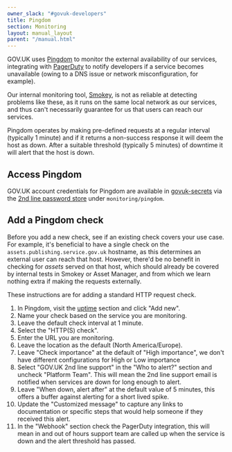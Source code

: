 ```yaml
---
owner_slack: "#govuk-developers"
title: Pingdom
section: Monitoring
layout: manual_layout
parent: "/manual.html"
---
```


GOV.UK uses [Pingdom](https://www.pingdom.com/) to monitor the external availability of our services, integrating with [PagerDuty](/manual/pagerduty.html) to notify developers if a service becomes unavailable (owing to a DNS issue or network misconfiguration, for example).

Our internal monitoring tool, [Smokey](https://github.com/alphagov/smokey), is not as reliable at detecting problems like these, as it runs on the same local network as our services, and thus can't necessarily guarantee for us that users can reach our services.

Pingdom operates by making pre-defined requests at a regular interval (typically 1 minute) and if it returns a non-success response it will deem the host as down. After a suitable threshold (typically 5 minutes) of downtime it will alert that the host is down.

## Access Pingdom

GOV.UK account credentials for Pingdom are available in [govuk-secrets](https://github.com/alphagov/govuk-secrets) via the [2nd line password store](https://github.com/alphagov/govuk-secrets/tree/master/pass) under `monitoring/pingdom`.

## Add a Pingdom check

Before you add a new check, see if an existing check covers your use case. For example, it's beneficial to have a single check on the `assets.publishing.service.gov.uk` hostname, as this determines an external user can reach that host. However, there'd be no benefit in checking for _assets_ served on that host, which should already be covered by internal tests in Smokey or Asset Manager, and from which we learn nothing extra if making the requests externally.

These instructions are for adding a standard HTTP request check.

1. In Pingdom, visit the [uptime](https://my.pingdom.com/app/newchecks/checks)
   section and click "Add new".
1. Name your check based on the service you are monitoring.
1. Leave the default check interval at 1 minute.
1. Select the "HTTP(S) check".
1. Enter the URL you are monitoring.
1. Leave the location as the default (North America/Europe).
1. Leave "Check importance" at the default of "High importance", we don't have
   different configurations for High or Low importance
1. Select "GOV.UK 2nd line support" in the "Who to alert?" section and
   uncheck "Platform Team". This will mean the 2nd line support email is
   notified when services are down for long enough to alert.
1. Leave "When down, alert after" at the default value of 5 minutes, this
   offers a buffer against alerting for a short lived spike.
1. Update the "Customized message" to capture any links to documentation
   or specific steps that would help someone if they received this alert.
1. In the "Webhook" section check the PagerDuty integration, this will mean in
   and out of hours support team are called up when the service is down and the
   alert threshold has passed.
